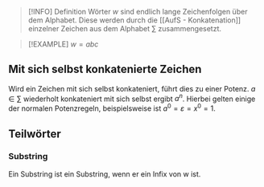 >[!INFO] Definition
>Wörter $w$ sind endlich lange Zeichenfolgen über dem Alphabet. Diese werden durch die [[AufS - Konkatenation]] einzelner Zeichen aus dem Alphabet $\sum$  zusammengesetzt.

>[!EXAMPLE]
>$w=abc$
## Mit sich selbst konkatenierte Zeichen
Wird ein Zeichen mit sich selbst konkateniert, führt dies zu einer Potenz.
$a\in\sum$ wiederholt konkateniert mit sich selbst ergibt $a^n$. 
Hierbei gelten einige der normalen Potenzregeln, beispielsweise ist $a^0 = \varepsilon = x^0 = 1$.

## Teilwörter
### Substring
Ein Substring ist ein Substring, wenn er ein Infix von w ist.